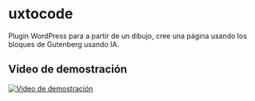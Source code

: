 # uxtocode
Plugin WordPress  para a partir de un dibujo, cree una página usando los bloques de Gutenberg usando IA.



## Video de demostración

[![Video de demostración](https://img.youtube.com/vi/VIDEO_ID/maxresdefault.jpg)](https://www.youtube.com/watch?v=VIDEO_ID)

